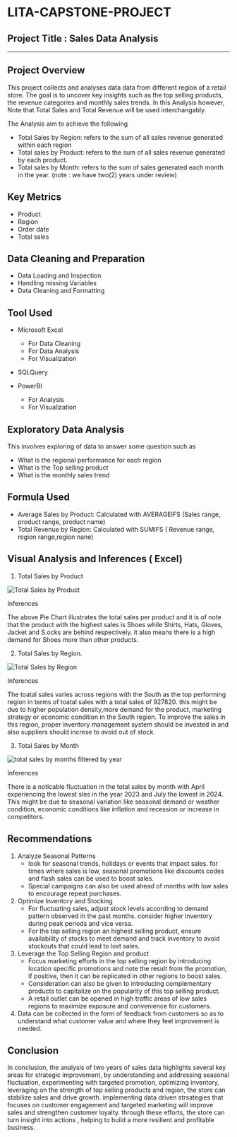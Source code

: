 # LITA-CAPSTONE-PROJECT


## Project Title : Sales Data Analysis
---


## Project Overview

This project collects and analyses data data from different region of a retail store. The goal is to uncover key insights such as the top selling products, the revenue categories and monthly sales trends. In this Analysis however, Note that Total Sales and Total Revenue will be used interchangably.

The Analysis aim to achieve the following
* Total Sales by Region: refers to the sum of all sales revenue generated within each region
* Total sales by Product: refers to the sum of all sales revenue generated by each product.
* Total sales by Month: refers to the sum of sales generated each month in the year. (note : we have two(2) years under review)


## Key Metrics

* Product
* Region
* Order date
* Total sales


## Data Cleaning and Preparation

* Data Loading and Inspection
* Handling missing Variables
* Data Cleaning and Formatting


## Tool Used

* Microsoft Excel
  * For Data Cleaning
  * For Data Analysis
  * For Visualization
 
* SQLQuery
  
* PowerBI
  * For Analysis
  * For Visualization


## Exploratory Data Analysis

This involves exploring of data to answer some question such as
* What is the regional performance for each region
* What is the Top selling product
* What is the monthly sales trend


## Formula Used

* Average Sales by Product: Calculated with AVERAGEIFS (Sales range, product range, product name)
* Total Revenue by Region: Calculated with SUMIFS ( Revenue range, region range,region nane)


## Visual Analysis and Inferences ( Excel)

1. Total Sales by Product

![Total Sales by Product](https://github.com/user-attachments/assets/dff2990e-1675-4bf1-9ca9-02dcb37e9ede)

Inferences

The above Pie Chart illustrates the total sales per product and it is of note that the product with the highest sales is Shoes while Shirts, Hats, Gloves, Jacket and S.ocks are behind respectively. it also means there is a high demand for Shoes more than other products.




2. Total Sales by Region.

![Total Sales by Region](https://github.com/user-attachments/assets/0d8ce501-43ea-410e-9a6e-920b9a326431)

Inferences

The toatal sales varies across regions with the South as the top performing region in terms of toatal sales with a total sales of 927820. this might be due to higher population density,more demand for the product, marketing strategy or economic condition in the South region. To improve the sales in this region, proper inventory management system should be invested in and also suppliers should increse to avoid out of stock.


3. Total Sales by Month

![total sales by months filtered by year](https://github.com/user-attachments/assets/6beff46e-3327-4570-a667-f6834622be4a)

Inferences

There is a noticable fluctuation in the total sales by month with April experiencing the lowest sles in the year 2023 and July the lowest in 2024. This might be due to seasonal variation like seasonal demand or weather condition, economic conditions like inflation and recession or increase in competitors.

## Recommendations
1. Analyze Seasonal Patterns
   * look for seasonal trends, holidays or events that impact sales. for times where sales is low, seasonal promotions like discounts codes and flash sales can be used to boost sales.
   * Special campaigns can also be used ahead of  months with low sales to encourage repeat purchases.
2. Optimize Inventory and Stocking
   * For fluctuating sales, adjust stock levels according to demand pattern observed in the past months. consider higher inventory during peak periods and vice versa.
   * For the top selling region an highest selling product, ensure availability of stocks to meet demand and track inventory to avoid  stockouts that could lead to lost sales.
3. Leverage the Top Selling Region and product
   * Focus marketing efforts in the top selling region by introducing location specific promotions and note the result from the promotion, if positive, then it can be replicated in other regions to boost sales.
   * Consideration can also be given to introducing complementary products to capitalize on the popularity of this top selling product.
   * A retail outlet can be opened in high traffic areas of low sales regions to maximize exposure and convenience for customers.
 4. Data can be collected in the form of feedback from customers so as to understand what customer value and where they feel improvement is needed. 


 ## Conclusion
In conclusion, the analysis of two years of sales data highlights several key areas for strategic improvement, by understanding and addressing seasonal fluctuation, experimenting with targeted promotion, optimizing inventory, leveraging on the strength of top selling products and region, the store can stabilize  sales and drive growth.  implementing data driven strsategies that focuses on customer engagement and targeted marketing will improve sales  and strengthen customer loyalty. through these efforts, the store can turn insight into actions , helping to build a more resilient and profitable business.




